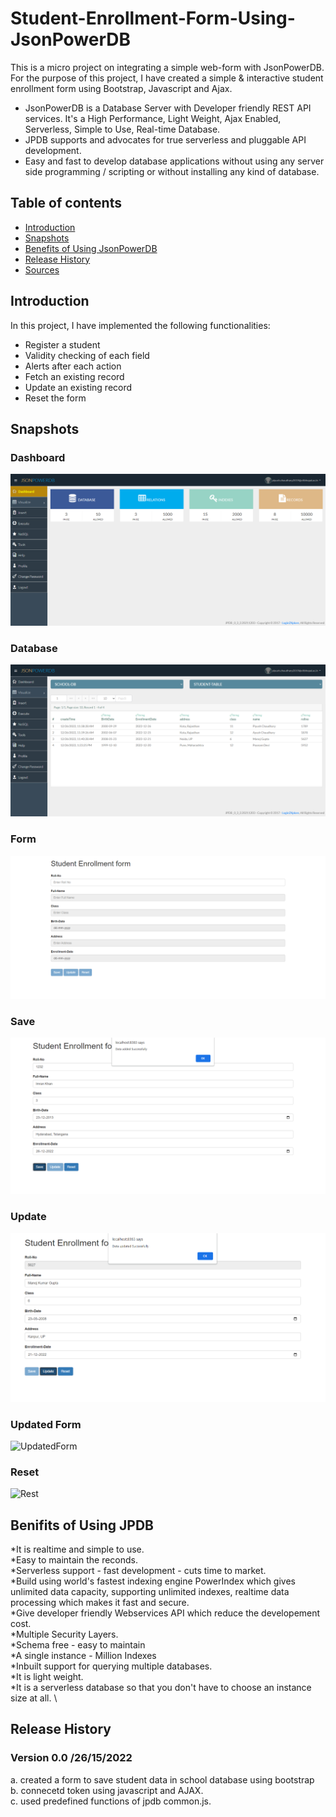 # Student-Enrollment-Form-Using-JsonPowerDB
This is a micro project on integrating a simple web-form with JsonPowerDB. For the purpose of this project, I have created a simple &amp; interactive student enrollment form using Bootstrap, Javascript and Ajax. 

* JsonPowerDB is a Database Server with Developer friendly REST API services. It's a High Performance, Light Weight, Ajax Enabled, Serverless, Simple to Use, Real-time Database.
* JPDB supports and advocates for true serverless and pluggable API development.
* Easy and fast to develop database applications without using any server side programming / scripting or without installing any kind of database.

## Table of contents
* [Introduction](#introduction)
* [Snapshots](#snapshots)
* [Benefits of Using JsonPowerDB](#benefits-of-using-jsonpowerdb)
* [Release History](#release-history)
* [Sources](#sources)

## Introduction
In this project, I have implemented the following functionalities:
* Register a student
* Validity checking of each field
* Alerts after each action
* Fetch an existing record
* Update an existing record
* Reset the form

## Snapshots
 
### Dashboard
![User Dashboard](Screenshots/Dashboard.PNG?text=User+Dashboard+Here)

### Database 
![Databse](Screenshots/Database.PNG?text=User+Database+Here)

### Form 
![Form](Screenshots/Form.PNG?text=User+Form+Here)

### Save 
![Save](Screenshots/Save.PNG?text=Form+Save+Here)

### Update 
![Update](Screenshots/Update.PNG?text=Form+Update+Here)

### Updated Form 
![UpdatedForm](Screenshots/UpdatedForm.PNG?text=User+Form+Here)

### Reset 
![Rest](Screenshots/Reset.PNG?text=Form+Reset+Here)

## Benifits of Using JPDB
*It is realtime and simple to use.\
*Easy to maintain the reconds.\
*Serverless support - fast development - cuts time to market.\
*Build using world's fastest indexing engine PowerIndex which gives unlimited data capacity, supporting unlimited indexes, realtime data processing which makes it fast and secure.\
*Give developer friendly Webservices API which reduce the developement cost.\
*Multiple Security Layers.\
*Schema free - easy to maintain \
*A single instance - Million Indexes \
*Inbuilt support for querying multiple databases. \
*It is light weight. \
*It is a serverless database so that you don't have to choose an instance size at all. \
 
## Release History
### Version 0.0 /26/15/2022
a. created a form to save student data in school database using bootstrap  \
b. connecetd token using javascript and AJAX.\
c. used predefined functions of jpdb common.js.
 
 

